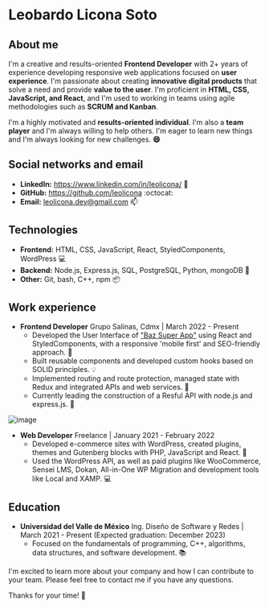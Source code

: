 # Leobardo Licona Soto

## About me

I'm a creative and results-oriented **Frontend Developer** with 2+ years of experience developing responsive web applications focused on **user experience**. I'm passionate about creating **innovative digital products** that solve a need and provide **value to the user**. I'm proficient in **HTML, CSS, JavaScript, and React**, and I'm used to working in teams using agile methodologies such as **SCRUM and Kanban**.

I'm a highly motivated and **results-oriented individual**. I'm also a **team player** and I'm always willing to help others. I'm eager to learn new things and I'm always looking for new challenges. **:smile:** 


## Social networks and email

* **LinkedIn:** https://www.linkedin.com/in/leolicona/ :bust_in_silhouette:
* **GitHub:** https://github.com/leolicona :octocat:
* **Email:** leolicona.dev@gmail.com :mailbox:

## Technologies

* **Frontend:** HTML, CSS, JavaScript, React, StyledComponents, WordPress :computer:
* **Backend:** Node.js, Express.js, SQL, PostgreSQL, Python, mongoDB  :rocket:
* **Other:** Git, bash, C++, npm :package:

## Work experience

* **Frontend Developer**
  Grupo Salinas, Cdmx | March 2022 - Present
    * Developed the User Interface of  [ "Baz Super App"](https://www.baz.app/) using React and StyledComponents, with a responsive 'mobile first' and SEO-friendly approach. :iphone:
    * Built reusable components and developed custom hooks based on SOLID principles. :bulb:
    * Implemented routing and route protection, managed state with Redux and integrated APIs and web services. :wrench:
    * Currently leading the construction of a Resful API with node.js and express.js. :rocket:

 
![image](https://github.com/leolicona/leolicona/assets/84453410/3b6640eb-66fe-426e-8a3e-7c220b9727f8)


* **Web Developer**
  Freelance | January 2021 - February 2022
    * Developed e-commerce sites with WordPress, created plugins, themes and Gutenberg blocks with PHP, JavaScript and React. :shopping_cart:
    * Used the WordPress API, as well as paid plugins like WooCommerce, Sensei LMS, Dokan, All-in-One WP Migration and development tools like Local and XAMP. :computer:

## Education

* **Universidad del Valle de México**
Ing. Diseño de Software y Redes | March 2021 - Present (Expected graduation: December 2023)
    * Focused on the fundamentals of programming, C++, algorithms, data structures, and software development. :books:

I'm excited to learn more about your company and how I can contribute to your team. Please feel free to contact me if you have any questions.

Thanks for your time! :wave:


